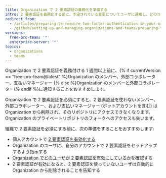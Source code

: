 ```yaml
---
title: Organization で 2 要素認証の義務化を準備する
intro: 2 要素認証を義務化する前に、予定されている変更についてユーザに通知し、どのユーザーが 2 要素認証をすでに使用しているかを確認することができます。
redirect_from:
  - /articles/preparing-to-require-two-factor-authentication-in-your-organization
  - /github/setting-up-and-managing-organizations-and-teams/preparing-to-require-two-factor-authentication-in-your-organization
versions:
  free-pro-team: '*'
  enterprise-server: '*'
topics:
  - organizations
  - teams
---
```

Organization で 2 要素認証を義務付ける 1 週間以上前に、{% if currentVersion == "free-pro-team@latest" %}Organization のメンバー、外部コラボレーター、支払いマネージャー {% else %}Organization のメンバーと外部コラボレーター{% endif %}に通知することをおすすめします。

Organization で 2 要素認証を必須にすると、2 要素認証を使わないメンバー、外部コラボレーター、および支払いマネージャー (ボットアカウントを含む) は Organization から削除され、そのリポジトリにアクセスできなくなります。 Organization のプライベートリポジトリのフォークへのアクセスも失います。

組織で 2 要素認証を必須にする前に、次の準備をすることをおすすめします:
  - 個人アカウントで [2 要素認証を有効化する](/articles/securing-your-account-with-two-factor-authentication-2fa/)
  - Organization のユーザに、自分のアカウントで 2 要素認証をセットアップするよう指示する
  - [Organization でどのユーザが 2 要素認証を有効にしているか](/articles/viewing-whether-users-in-your-organization-have-2fa-enabled/)を確認する
  - 2 要素認証が有効になると、2 要素認証を使っていないユーザは自動的に Organization から削除されることを告知する

